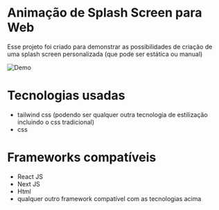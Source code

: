 # Animação de Splash Screen para Web
Esse projeto foi criado para demonstrar as possibilidades de criação de uma splash screen personalizada (que pode ser estática ou manual)

![Demo](https://github.com/marcoshenrique-dev/loading-animation/assets/51785898/69dff339-d3e5-43ce-a4fb-a882ddc72ab7)

# Tecnologias usadas
* tailwind css (podendo ser qualquer outra tecnologia de estilização incluindo o css tradicional)
* css

# Frameworks compatíveis
* React JS
* Next JS
* Html
* qualquer outro framework compatível com as tecnologias acima

